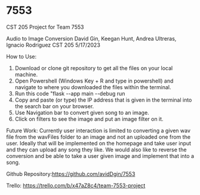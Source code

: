 # 7553
CST 205 Project for Team 7553

Audio to Image Conversion
David Gin, Keegan Hunt, Andrea Ultreras, Ignacio Rodriguez
CST 205
5/17/2023

How to Use:
1. Download or clone git repository to get all the files on your local machine.  
2. Open Powershell (Windows Key + R and type in powershell) and navigate to where you downloaded the files within the terminal.
3. Run this code "flask --app main --debug run
4. Copy and paste (or type) the IP address that is given in the terminal into the search bar on your browser.
5. Use Navigation bar to convert given song to an image.
6. Click on filters to see the image and put an image filter on it.

Future Work: Currently user interaction is limited to converting a given wav file from the wavFiles folder to an image and not an uploaded one from the user.
Ideally that will be implemented on the homepage and take user input and they can upload any song they like.  We would also like to reverse the conversion and
be able to take a user given image and implement that into a song.

Github Repository:https://github.com/avidDgin/7553

Trello: https://trello.com/b/x47aZ8c4/team-7553-project
